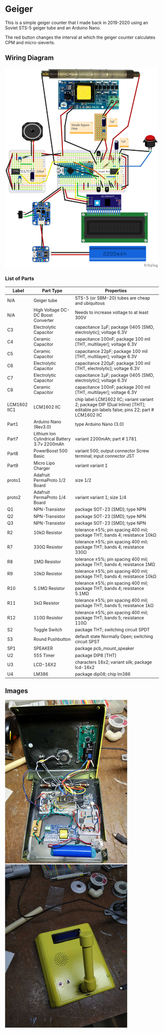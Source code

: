 # Geiger
This is a simple geiger counter that I made back in 2019-2020 using an Soviet STS-5 geiger tube and an Arduino Nano. 

The red button changes the interval at which the geiger counter calculates CPM and micro-sieverts.

## Wiring Diagram
<img src="./img/geiger_small_bb.png" target="_blank" alt="drawing" width="500"/>

### List of Parts
<table>

  <thead>
   <tr>
    <th>Label</th>
    <th>Part Type</th>
    <th>Properties</th>
    </tr>
  </thead>
  <tbody>
  <tr>
    <td>N/A</td>
    <td>Geiger tube</td>
    <td>STS-5 (or SBM-20) tubes are cheap and ubiquitous</td>
  </tr>
  <tr>
    <td>N/A</td>
    <td>High Voltage DC-DC Boost Converter</td>
    <td>Needs to increase voltage to at least 300V</td>
  </tr>
  <tr>
    <td>C3</td>
    <td>Electrolytic Capacitor</td>
    <td class="props">capacitance 1μF; package 0405 [SMD, electrolytic]; voltage 6.3V</td>
</tr><tr>
    <td>C4</td>
    <td>Ceramic Capacitor</td>
    <td class="props">capacitance 100nF; package 100 mil [THT, multilayer]; voltage 6.3V</td>
</tr><tr>
    <td>C5</td>
    <td>Ceramic Capacitor</td>
    <td class="props">capacitance 22pF; package 100 mil [THT, multilayer]; voltage 6.3V</td>
</tr><tr>
    <td>C6</td>
    <td>Electrolytic Capacitor</td>
    <td class="props">capacitance 220µF; package 100 mil [THT, electrolytic]; voltage 6.3V</td>
</tr><tr>
    <td>C7</td>
    <td>Electrolytic Capacitor</td>
    <td class="props">capacitance 1μF; package 0405 [SMD, electrolytic]; voltage 6.3V</td>
</tr><tr>
    <td>C8</td>
    <td>Ceramic Capacitor</td>
    <td class="props">capacitance 100nF; package 200 mil [THT, multilayer]; voltage 6.3V</td>
</tr><tr>
    <td>LCM1602 IIC1</td>
    <td>LCM1602 IIC</td>
    <td class="props">chip label LCM1602 IIC; variant variant 2; package DIP (Dual Inline) [THT]; editable pin labels false; pins 22; part # LCM1602 IIC</td>
</tr><tr>
    <td>Part1</td>
    <td>Arduino Nano (Rev3.0)</td>
    <td class="props">type Arduino Nano (3.0)</td>
</tr><tr>
    <td>Part7</td>
    <td>Lithium Ion Cylindrical Battery 3.7v 2200mAh</td>
    <td class="props">variant 2200mAh; part # 1781</td>
</tr><tr>
    <td>Part8</td>
    <td>PowerBoost 500 Basic</td>
    <td class="props">variant 500; output connector Screw terminal; input connector JST</td>
</tr><tr>
    <td>Part9</td>
    <td>Micro Lipo Charger</td>
    <td class="props">variant variant 1</td>
</tr><tr>
    <td>proto1</td>
    <td>Adafruit PermaProto 1/2 Board</td>
    <td class="props">size 1/2</td>
</tr><tr>
    <td>proto2</td>
    <td>Adafruit PermaProto 1/4 Board</td>
    <td class="props">variant variant 1; size 1/4</td>
</tr><tr>
    <td>Q1</td>
    <td>NPN-Transistor</td>
    <td class="props">package SOT-23 [SMD]; type NPN</td>
</tr><tr>
    <td>Q2</td>
    <td>NPN-Transistor</td>
    <td class="props">package SOT-23 [SMD]; type NPN</td>
</tr><tr>
    <td>Q3</td>
    <td>NPN-Transistor</td>
    <td class="props">package SOT-23 [SMD]; type NPN</td>
</tr><tr>
    <td>R2</td>
    <td>10kΩ Resistor</td>
    <td class="props">tolerance ±5%; pin spacing 400 mil; package THT; bands 4; resistance 10kΩ</td>
</tr><tr>
    <td>R7</td>
    <td>330Ω Resistor</td>
    <td class="props">tolerance ±5%; pin spacing 400 mil; package THT; bands 4; resistance 330Ω</td>
</tr><tr>
    <td>R8</td>
    <td>1MΩ Resistor</td>
    <td class="props">tolerance ±5%; pin spacing 400 mil; package THT; bands 4; resistance 1MΩ</td>
</tr><tr>
    <td>R9</td>
    <td>10kΩ Resistor</td>
    <td class="props">tolerance ±5%; pin spacing 400 mil; package THT; bands 4; resistance 10kΩ</td>
</tr><tr>
    <td>R10</td>
    <td>5.1MΩ Resistor</td>
    <td class="props">tolerance ±5%; pin spacing 400 mil; package THT; bands 4; resistance 5.1MΩ</td>
</tr><tr>
    <td>R11</td>
    <td>1kΩ Resistor</td>
    <td class="props">tolerance ±5%; pin spacing 400 mil; package THT; bands 5; resistance 1kΩ</td>
</tr><tr>
    <td>R12</td>
    <td>110Ω Resistor</td>
    <td class="props">tolerance ±5%; pin spacing 400 mil; package THT; bands 5; resistance 110Ω</td>
</tr><tr>
    <td>S2</td>
    <td>Toggle Switch</td>
    <td class="props">package THT; switching circuit SPDT</td>
</tr><tr>
    <td>S3</td>
    <td>Round Pushbutton</td>
    <td class="props">default state Normally Open; switching circuit SPST</td>
</tr><tr>
    <td>SP1</td>
    <td>SPEAKER</td>
    <td class="props">package pcb_mount_speaker</td>
</tr><tr>
    <td>U2</td>
    <td>555 Timer</td>
    <td class="props">package DIP8 [THT]</td>
</tr><tr>
    <td>U3</td>
    <td>LCD-16X2</td>
    <td class="props">characters 16x2; variant silk; package lcd-16x2</td>
</tr><tr>
    <td>U4</td>
    <td>LM386</td>
    <td class="props">package dip08; chip lm386</td>
</tr>
  </tbody>
</table>

## Images
<img src="./img/IMG_20200224_225859.jpg" alt="drawing" width="400"/> <img src="./img/IMG_20200224_230338.jpg" alt="drawing" width="400"/>
